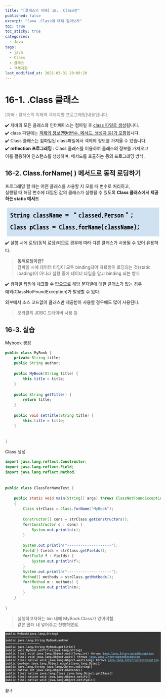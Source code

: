 ```yaml
---
title: "[클래스의 이해] 16. .Class란"
published: false
excerpt: "Java .Class에 대해 알아보자"
toc: true
toc_sticky: true
categories:
  - Java
tags:
  - java
  - Class
  - 클래스
  - 객체지향
last_modified_at: 2021-03-31 20:00:20
---
```


# 16-1. .Class 클래스 
<span style="color:grey">[자바 : 클래스의 이해와 객체지향 프로그래밍]내용입니다.</span>
  
✔️ 자바의 모든 클래스와 인터페이스는 컴파일 후 <u>class 파일로 생성</u>됩니다.  
✔️ class 파일에는 <u>객체의 정보(멤버변수, 메서드, 생성자 등)가 포함</u>됩니다.  
✔️ Class 클래스는 컴파일된 class파일에서 객체의 정보를 가져올 수 있습니다.  
✔️ **reflection 프로그래밍** : Class 클래스를 이용하여 클래스의 정보를 가져오고  
이를 활용하여 인스턴스를 생성하며, 메서드를 호출하는 등의 프로그래밍 방식.  

## 16-2. Class.forName( ) 메서드로 동적 로딩하기
프로그래밍 할 때는 어떤 클래스를 사용할 지 모를 때 변수로 처리하고,  
실행될 때 해당 변수에 대입된 값의 클래스가 실행될 수 있도록 **Class 클래스에서 제공하는 static 메서드**  

![이미지](/assets/images/Java_클래스의_이해/16강/class1.png)
✔️ 실행 시에 로딩(동적 로딩)되므로 경우에 따라 다른 클래스가 사용될 수 있어 유용하다. 
  > **동적로딩이란?**  
  > 컴파일 시에 데이터 타입이 모두 binding되어 자료형이 로딩되는 것(static loading)이 아니라 실행 중에 데이터 타입을 알고 binding 되는 방식  

✔️ 컴파일 타임에 체크할 수 없으므로 해당 문자열에 대한 클래스가 없는 경우  
예외(ClassNotFoundException)가 발생할 수 있다.  
  
외부에서 소스 코드없이 클래스만 제공받아 사용할 경우에도 많이 사용된다.  
> 오라클의 JDBC 드라이버 사용 등

## 16-3. 실습

Mybook 생성  

```java
public class MyBook {
	private String title;
	public String author;
	
	public MyBook(String title) {
		this.title = title;
	}

	public String getTitle() {
		return title;
	}

	public void setTitle(String title) {
		this.title = title;
	}
	
	
}
```
Class 생성
```java
import java.lang.reflect.Constructor;
import java.lang.reflect.Field;
import java.lang.reflect.Method;


public class ClassForNameTest {

	public static void main(String[] args) throws ClassNotFoundException
	{
		Class strClass = Class.forName("MyBook");
		
		Constructor[] cons = strClass.getConstructors();
		for(Constructor c : cons) {
			System.out.println(c);
		}
		
		System.out.println("--------------------");
		Field[] fields = strClass.getFields();
		for(Field f : fields) {
			System.out.println(f);
		}
		System.out.println("--------------------");
		Method[] methods = strClass.getMethods();
		for(Method m : methods) {
			System.out.println(m);
		}
	}

}
```

> 실행하고자하는 bin 내에 MyBook.Class가 있어야함.  
> 같은 폴더 내 넣어주고 진행하였음.

![이미지](/assets/images/Java_클래스의_이해/16강/class2.png)
  
  
끝-!  